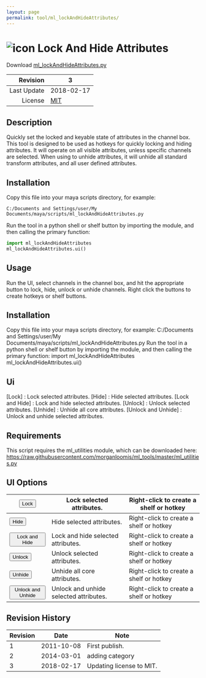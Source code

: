 ```yaml
---
layout: page
permalink: tool/ml_lockAndHideAttributes/
---
```


# ![icon](https://raw.githubusercontent.com/morganloomis/ml_tools/master/icons//ml_lockAndHideAttributes.png) Lock And Hide Attributes
Download [ml_lockAndHideAttributes.py](https://raw.githubusercontent.com/morganloomis/ml_tools/master/ml_lockAndHideAttributes.py)

| Revision | 3 |
|---:|---|
| Last Update | 2018-02-17 |
| License | [MIT](https://opensource.org/licenses/MIT) |

## Description

 Quickly set the locked and keyable state of attributes in the channel box. This tool is designed to be used as hotkeys for quickly locking and hiding attributes. It will operate on all visible attributes, unless specific channels are selected. When using to unhide attributes, it will unhide all standard transform attributes, and all user defined attributes. 

## Installation

Copy this file into your maya scripts directory, for example:

`C:/Documents and Settings/user/My Documents/maya/scripts/ml_lockAndHideAttributes.py`

Run the tool in a python shell or shelf button by importing the module, 
and then calling the primary function:

```python
import ml_lockAndHideAttributes
ml_lockAndHideAttributes.ui()
```

## Usage

 Run the UI, select channels in the channel box, and hit the appropriate button to lock, hide, unlock or unhide channels. Right click the buttons to create hotkeys or shelf buttons. 

## Installation

 Copy this file into your maya scripts directory, for example: C:/Documents and Settings/user/My Documents/maya/scripts/ml_lockAndHideAttributes.py Run the tool in a python shell or shelf button by importing the module, and then calling the primary function: import ml_lockAndHideAttributes ml_lockAndHideAttributes.ui() 

## Ui

 [Lock] : Lock selected attributes. [Hide] : Hide selected attributes. [Lock and Hide] : Lock and hide selected attributes. [Unlock] : Unlock selected attributes. [Unhide] : Unhide all core attributes. [Unlock and Unhide] : Unlock and unhide selected attributes. 

## Requirements

 This script requires the ml_utilities module, which can be downloaded here: https://raw.githubusercontent.com/morganloomis/ml_tools/master/ml_utilities.py 

## UI Options


|<button type="button">Lock</button>|Lock selected attributes.|Right-click to create a shelf or hotkey|
|---|---|---|
|<button type="button">Hide</button>|Hide selected attributes.|Right-click to create a shelf or hotkey|
|<button type="button">Lock and Hide</button>|Lock and hide selected attributes.|Right-click to create a shelf or hotkey|
|<button type="button">Unlock</button>|Unlock selected attributes.|Right-click to create a shelf or hotkey|
|<button type="button">Unhide</button>|Unhide all core attributes.|Right-click to create a shelf or hotkey|
|<button type="button">Unlock and Unhide</button>|Unlock and unhide selected attributes.|Right-click to create a shelf or hotkey|

## Revision History

| Revision | Date | Note|
|---|---|---|
|1|2011-10-08|First publish.|
|2|2014-03-01|adding category|
|3|2018-02-17|Updating license to MIT.|
